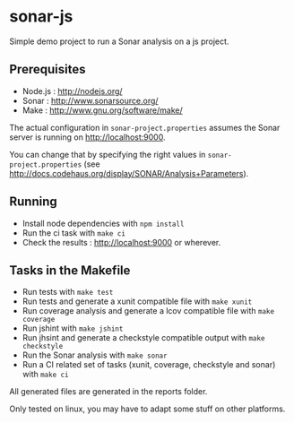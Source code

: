 # sonar-js

Simple demo project to run a Sonar analysis on a js project.

## Prerequisites
* Node.js : http://nodejs.org/
* Sonar : http://www.sonarsource.org/
* Make : http://www.gnu.org/software/make/

The actual configuration in ```sonar-project.properties``` assumes the Sonar server is running on [http://localhost:9000](http://localhost:9000).

You can change that by specifying the right values in ```sonar-project.properties``` (see http://docs.codehaus.org/display/SONAR/Analysis+Parameters).

## Running
* Install node dependencies with ```npm install```
* Run the ci task with ```make ci```
* Check the results : [http://localhost:9000](http://localhost:9000) or wherever.

## Tasks in the Makefile
* Run tests with ```make test```
* Run tests and generate a xunit compatible file with ```make xunit```
* Run coverage analysis and generate a lcov compatible file with ```make coverage```
* Run jshint with ```make jshint```
* Run jhsint and generate a checkstyle compatible output with ```make checkstyle```
* Run the Sonar analysis with ```make sonar```
* Run a CI related set of tasks (xunit, coverage, checkstyle and sonar) with ```make ci```

All generated files are generated in the reports folder.

Only tested on linux, you may have to adapt some stuff on other platforms.
